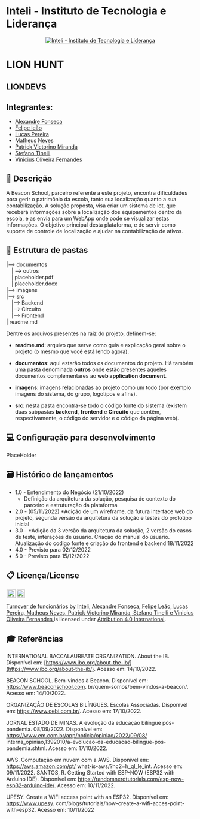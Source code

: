 # Inteli - Instituto de Tecnologia e Liderança 

<p align="center">
<a href= "https://www.inteli.edu.br/"><img src="https://www.inteli.edu.br/wp-content/uploads/2021/08/20172028/marca_1-2.png" alt="Inteli - Instituto de Tecnologia e Liderança" border="0"></a>
</p>

# LION HUNT

## LIONDEVS

## Integrantes: 
- <a href="https://www.linkedin.com/in/alexandrefonseca00/"> Alexandre Fonseca </a>
- <a href="https://www.linkedin.com/in/felipe-le%C3%A3o-9a8a601a6/"> Felipe leão </a>
- <a href="https://www.linkedin.com/in/lucas-conti-pereira-3410b1233/"> Lucas Pereira </a>
- <a href="https://www.linkedin.com/in/mateus-neves-3b767123b/"> Matheus Neves </a>
- <a href="https://www.linkedin.com/in/patrick-victorino-miranda-7ab911231/"> Patrick Victorino Miranda </a>
- <a href="#"> Stefano Tinelli </a>
- <a href="https://www.linkedin.com/in/vinicius-oliveira-fernandes-627b68168/"> Vinicius Oliveira Fernandes </a>

## 📝 Descrição

A Beacon School, parceiro referente a este projeto, encontra dificuldades para gerir o patrimônio da escola, tanto sua localização quanto a sua contabilização. A solução proposta, visa criar um sistema de iot, que receberá informações sobre a localização dos equipamentos dentro da escola, e as envia para um WebApp onde pode se visualizar estas informações. O objetivo principal desta plataforma, e de servir como suporte de controle de localização e ajudar na contabilização de ativos.

## 📁 Estrutura de pastas

|--> documentos<br>
  &emsp;| --> outros <br>
  &emsp;| placeholder.pdf<br>
  &emsp;| placeholder.docx<br>
|--> imagens<br>
|--> src<br>
  &emsp;|--> Backend<br>
  &emsp;|--> Circuito<br>
  &emsp;|--> Frontend<br>
| readme.md<br>

Dentre os arquivos presentes na raiz do projeto, definem-se:

- <b>readme.md</b>: arquivo que serve como guia e explicação geral sobre o projeto (o mesmo que você está lendo agora).

- <b>documentos</b>: aqui estarão todos os documentos do projeto. Há também uma pasta denominada <b>outros</b> onde estão presentes aqueles documentos complementares ao <b>web application document</b>.

- <b>imagens</b>: imagens relacionadas ao projeto como um todo (por exemplo imagens do sistema, do grupo, logotipos e afins).

- <b>src</b>: nesta pasta encontra-se todo o código fonte do sistema (existem duas subpastas <b>backend</b>, <b>frontend</b> e <b>Circuito</b> que contêm, respectivamente, o código do servidor e o código da página web).

## 💻 Configuração para desenvolvimento

PlaceHolder

## 🗃 Histórico de lançamentos

* 1.0 - Entendimento do Negócio (21/10/2022)
  * Definição da arquitetura da solução, pesquisa de contexto do parceiro e estruturação da plataforma
* 2.0 - (05/11/2022)
	*Adição de um wireframe, da futura interface web do projeto, segunda versão da arquitetura da solução e testes do prototipo inicial
* 3.0 - *Adição da 3 versão da arquitetura da solução, 2 versão do casos de teste, interações de úsuario. Criação do manual do úsuario. Atualização do codigo fonte e criação do frontend e backend 18/11/2022
* 4.0 - Previsto para 02/12/2022
* 5.0 - Previsto para 15/12/2022

## 📋 Licença/License

<img style="height:22px!important;margin-left:3px;vertical-align:text-bottom;" src="https://mirrors.creativecommons.org/presskit/icons/cc.svg?ref=chooser-v1"><img style="height:22px!important;margin-left:3px;vertical-align:text-bottom;" src="https://mirrors.creativecommons.org/presskit/icons/by.svg?ref=chooser-v1"><p xmlns:cc="http://creativecommons.org/ns#" xmlns:dct="http://purl.org/dc/terms/"><a property="dct:title" rel="cc:attributionURL" href="https://github.com/Spidus/Teste_Final_1">Turnover de funcionários</a> by <a rel="cc:attributionURL dct:creator" property="cc:attributionName" href="https://www.yggbrasil.com.br/vr">Inteli, Alexandre Fonseca, Felipe Leão, Lucas Pereira, Matheus Neves, Patrick Victorino Miranda, Stefano Tinelli e Vinicius Oliveira Fernandes </a> is licensed under <a href="http://creativecommons.org/licenses/by/4.0/?ref=chooser-v1" target="_blank" rel="license noopener noreferrer" style="display:inline-block;">Attribution 4.0 International</a>.</p>

## 🎓 Referências

INTERNATIONAL BACCALAUREATE ORGANIZATION. About the IB. Disponível em:
[https://www.ibo.org/about-the-ib/](https://www.ibo.org/about-the-ib/). Acesso em: 14/10/2022.

BEACON SCHOOL. Bem-vindos à Beacon. Disponível em: https://www.beaconschool.com. br/quem-somos/bem-vindos-a-beacon/. Acesso em: 14/10/2022.

ORGANIZAÇÃO DE ESCOLAS BILÍNGUES. Escolas Associadas. Disponível em:
https://www.oebi.com.br/. Acesso em: 17/10/2022.

JORNAL ESTADO DE MINAS. A evolução da educação bilíngue pós-pandemia.
08/09/2022. Disponível em: https://www.em.com.br/app/noticia/opiniao/2022/09/08/
interna_opiniao,1392010/a-evolucao-da-educacao-bilingue-pos-pandemia.shtml. Acesso em:
17/10/2022.

AWS. Computação em nuvem com a AWS. Disponível em: https://aws.amazon.com/pt/ what-is-aws/?nc2=h_ql_le_int. Acesso em: 09/11/2022.
SANTOS, R. Getting Started with ESP-NOW (ESP32 with Arduino IDE). Disponível em: https://randomnerdtutorials.com/esp-now-esp32-arduino-ide/. Acesso em: 10/11/2022.

UPESY. Create a WiFi access point with an ESP32. Disponível em: https://www.upesy. com/blogs/tutorials/how-create-a-wifi-acces-point-with-esp32. Acesso em: 10/11/2022 
